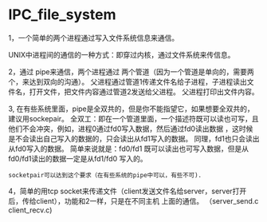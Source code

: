 # IPC_file_system

 1，一个简单的两个进程通过写入文件系统信息来通信。
 
 UNIX中进程间的通信的一种方式：即穿过内核，通过文件系统来传信息。
 
 2，通过 pipe来通信，两个进程通过 两个管道（因为一个管道是单向的，需要两个，来达到双向的沟通）。
     父进程通过管道1传递文件名给子进程，子进程读出文件名，打开文件，把文件内容通过管道2发送给父进程。
     父进程打印出文件内容。
     
 3, 在有些系统里面，pipe是全双共的，但是你不能指望它，如果想要全双共的，建议用sockepair。
    全双工：即在一个管道里面，一个描述符既可以读也可写，且他们不会冲突，例如，进程0通过fd0写入数据，然后通过fd0读出数据 ，这时候是不会读出自己写入的数据的，只会读出从fd1写入的数据。
    同理，fd1也只会读出从fd0写入的数据。
    简单来说就是：fd0/fd1 既可以读出也可写入数据，但是从fd0/fd1读出的数据一定是从fd1/fd0 写入的。
    
    socketpair可以达到这个要求（在有些系统的pipe中可以，有些不可).

 4，简单的用tcp socket来传递文件（client发送文件名给server，server打开后，传给client），功能和2一样，只是在不同主机
 上面的通信。 （server_send.c client_recv.c)

